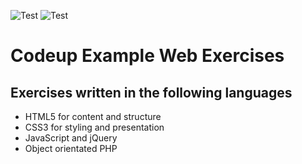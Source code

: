 ![Test](https://user-images.githubusercontent.com/16783381/172932145-d9116fa0-7a73-42a4-bb22-adcb1d6ba5f4.svg)
![Test](https://user-images.githubusercontent.com/16783381/172932177-0425f9c8-4218-44f2-8134-e4c062692dd9.svg)
# Codeup Example Web Exercises

## Exercises written in the following languages

- HTML5 for content and structure
- CSS3 for styling and presentation
- JavaScript and jQuery
- Object orientated PHP

